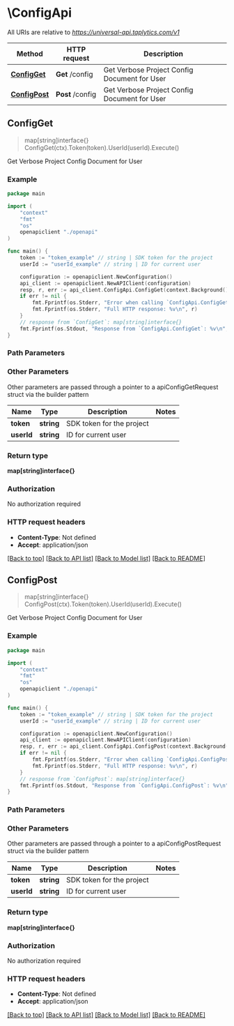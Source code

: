 # \ConfigApi

All URIs are relative to *https://universal-api.taplytics.com/v1*

Method | HTTP request | Description
------------- | ------------- | -------------
[**ConfigGet**](ConfigApi.md#ConfigGet) | **Get** /config | Get Verbose Project Config Document for User
[**ConfigPost**](ConfigApi.md#ConfigPost) | **Post** /config | Get Verbose Project Config Document for User



## ConfigGet

> map[string]interface{} ConfigGet(ctx).Token(token).UserId(userId).Execute()

Get Verbose Project Config Document for User



### Example

```go
package main

import (
    "context"
    "fmt"
    "os"
    openapiclient "./openapi"
)

func main() {
    token := "token_example" // string | SDK token for the project
    userId := "userId_example" // string | ID for current user

    configuration := openapiclient.NewConfiguration()
    api_client := openapiclient.NewAPIClient(configuration)
    resp, r, err := api_client.ConfigApi.ConfigGet(context.Background()).Token(token).UserId(userId).Execute()
    if err != nil {
        fmt.Fprintf(os.Stderr, "Error when calling `ConfigApi.ConfigGet``: %v\n", err)
        fmt.Fprintf(os.Stderr, "Full HTTP response: %v\n", r)
    }
    // response from `ConfigGet`: map[string]interface{}
    fmt.Fprintf(os.Stdout, "Response from `ConfigApi.ConfigGet`: %v\n", resp)
}
```

### Path Parameters



### Other Parameters

Other parameters are passed through a pointer to a apiConfigGetRequest struct via the builder pattern


Name | Type | Description  | Notes
------------- | ------------- | ------------- | -------------
 **token** | **string** | SDK token for the project | 
 **userId** | **string** | ID for current user | 

### Return type

**map[string]interface{}**

### Authorization

No authorization required

### HTTP request headers

- **Content-Type**: Not defined
- **Accept**: application/json

[[Back to top]](#) [[Back to API list]](../README.md#documentation-for-api-endpoints)
[[Back to Model list]](../README.md#documentation-for-models)
[[Back to README]](../README.md)


## ConfigPost

> map[string]interface{} ConfigPost(ctx).Token(token).UserId(userId).Execute()

Get Verbose Project Config Document for User



### Example

```go
package main

import (
    "context"
    "fmt"
    "os"
    openapiclient "./openapi"
)

func main() {
    token := "token_example" // string | SDK token for the project
    userId := "userId_example" // string | ID for current user

    configuration := openapiclient.NewConfiguration()
    api_client := openapiclient.NewAPIClient(configuration)
    resp, r, err := api_client.ConfigApi.ConfigPost(context.Background()).Token(token).UserId(userId).Execute()
    if err != nil {
        fmt.Fprintf(os.Stderr, "Error when calling `ConfigApi.ConfigPost``: %v\n", err)
        fmt.Fprintf(os.Stderr, "Full HTTP response: %v\n", r)
    }
    // response from `ConfigPost`: map[string]interface{}
    fmt.Fprintf(os.Stdout, "Response from `ConfigApi.ConfigPost`: %v\n", resp)
}
```

### Path Parameters



### Other Parameters

Other parameters are passed through a pointer to a apiConfigPostRequest struct via the builder pattern


Name | Type | Description  | Notes
------------- | ------------- | ------------- | -------------
 **token** | **string** | SDK token for the project | 
 **userId** | **string** | ID for current user | 

### Return type

**map[string]interface{}**

### Authorization

No authorization required

### HTTP request headers

- **Content-Type**: Not defined
- **Accept**: application/json

[[Back to top]](#) [[Back to API list]](../README.md#documentation-for-api-endpoints)
[[Back to Model list]](../README.md#documentation-for-models)
[[Back to README]](../README.md)

